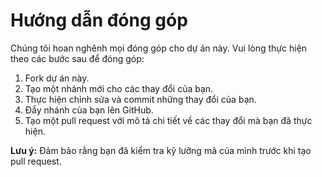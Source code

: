 # Hướng dẫn đóng góp

Chúng tôi hoan nghênh mọi đóng góp cho dự án này. Vui lòng thực hiện theo các bước sau để đóng góp:

1. Fork dự án này.
2. Tạo một nhánh mới cho các thay đổi của bạn.
3. Thực hiện chỉnh sửa và commit những thay đổi của bạn.
4. Đẩy nhánh của bạn lên GitHub.
5. Tạo một pull request với mô tả chi tiết về các thay đổi mà bạn đã thực hiện.

**Lưu ý:** Đảm bảo rằng bạn đã kiểm tra kỹ lưỡng mã của mình trước khi tạo pull request.